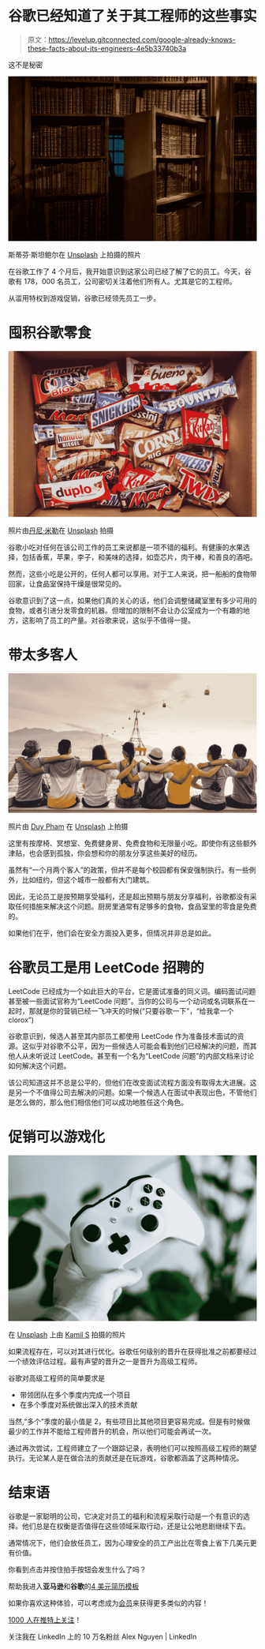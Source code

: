 # 谷歌已经知道了关于其工程师的这些事实

> 原文：<https://levelup.gitconnected.com/google-already-knows-these-facts-about-its-engineers-4e5b33740b3a>

这不是秘密

![](img/733a5a28b092d0713fdba3f0d61fd8e2.png)

斯蒂芬·斯坦鲍尔在 [Unsplash](https://unsplash.com?utm_source=medium&utm_medium=referral) 上拍摄的照片

在谷歌工作了 4 个月后，我开始意识到这家公司已经了解了它的员工。今天，谷歌有 178，000 名员工，公司密切关注着他们所有人。尤其是它的工程师。

从滥用特权到游戏促销，谷歌已经领先员工一步。

# 囤积谷歌零食

![](img/4d6466d96eb7c2a6ad6d5231276e1d8d.png)

照片由[丹尼·米勒](https://unsplash.com/@redaquamedia?utm_source=medium&utm_medium=referral)在 [Unsplash](https://unsplash.com?utm_source=medium&utm_medium=referral) 拍摄

谷歌小吃对任何在该公司工作的员工来说都是一项不错的福利。有健康的水果选择，包括香蕉，苹果，李子，和美味的选择，如壶芯片，肉干棒，和善良的酒吧。

然而，这些小吃是公开的，任何人都可以享用。对于工人来说，把一船船的食物带回家，让食品室保持干燥是很常见的。

谷歌意识到了这一点，如果他们真的关心的话，他们会调整储藏室里有多少可用的食物，或者引进分发零食的机器。但增加的限制不会让办公室成为一个有趣的地方，这影响了员工的产量。对谷歌来说，这似乎不值得一提。

# 带太多客人

![](img/423881bd35f7be501b5f8c473f6d2644.png)

照片由 [Duy Pham](https://unsplash.com/@miinyuii?utm_source=medium&utm_medium=referral) 在 [Unsplash](https://unsplash.com?utm_source=medium&utm_medium=referral) 上拍摄

这里有按摩椅、冥想室、免费健身房、免费食物和无限量小吃。即使你有这些额外津贴，也会感到孤独，你会想和你的朋友分享这些美好的经历。

虽然有“一个月两个客人”的政策，但并不是每个校园都有保安强制执行。有一些例外，比如纽约，但这个城市一般都有大门建筑。

因此，无论员工是按预期享受福利，还是超出预期与朋友分享福利，谷歌都没有采取任何措施来解决这个问题。厨房里通常有足够多的食物，食品室里的零食是免费的。

如果他们在乎，他们会在安全方面投入更多，但情况并非总是如此。

# 谷歌员工是用 LeetCode 招聘的

LeetCode 已经成为一个如此巨大的平台，它是面试准备的同义词。编码面试问题甚至被一些面试官称为“LeetCode 问题”。当你的公司与一个动词或名词联系在一起时，那就是你的营销已经一飞冲天的时候(“只要谷歌一下”，“给我拿一个 clorox”)

谷歌意识到，候选人甚至其内部员工都使用 LeetCode 作为准备技术面试的资源。这似乎对谷歌不公平，因为一些候选人可能会看到他们已经解决的问题，而其他人从未听说过 LeetCode。甚至有一个名为“LeetCode 问题”的内部文档来讨论如何解决这个问题。

该公司知道这并不总是公平的，但他们在改变面试流程方面没有取得太大进展。这是另一个不值得公司去解决的问题。如果一个候选人在面试中表现出色，不管他们是怎么做的，那么他们相信他们可以成功地胜任这个角色。

# 促销可以游戏化

![](img/4f29711c40544d0f75e3453c1e878b63.png)

在 [Unsplash](https://unsplash.com?utm_source=medium&utm_medium=referral) 上由 [Kamil S](https://unsplash.com/@16bitspixelz?utm_source=medium&utm_medium=referral) 拍摄的照片

如果流程存在，可以对其进行优化。谷歌任何级别的晋升在获得批准之前都要经过一个绩效评估过程。最有声望的晋升之一是晋升为高级工程师。

谷歌对高级工程师的简单要求是

*   带领团队在多个季度内完成一个项目
*   在多个季度对系统做出深入的技术贡献

当然,“多个”季度的最小值是 2，有些项目比其他项目更容易完成。但是有时候做最少的工作并不能给工程师晋升的机会，所以他们可能会再试一次。

通过再次尝试，工程师建立了一个跟踪记录，表明他们可以按照高级工程师的期望执行。无论某人是在做合法的贡献还是在玩游戏，谷歌都涵盖了这两种情况。

# 结束语

谷歌是一家聪明的公司，它决定对员工的福利和流程采取行动是一个有意识的选择。他们总是在权衡是否值得在这些领域采取行动，还是让公地悲剧继续下去。

通常情况下，他们会放任员工，因为心理安全的员工产出比在零食上省下几美元更有价值。

你看到点击并按住拍手按钮会发生什么了吗？

帮助我进入**亚马逊**和**谷歌**的[4 美元简历模板](https://alexcancode.gumroad.com/l/fullresumekit)

如果你喜欢这种体验，可以考虑成为[会员](https://medium.com/@alexcancode/membership)来获得更多类似的内容！

[1000 人在推特上关注](https://twitter.com/alexcancode)！

关注我在 LinkedIn 上的 10 万名粉丝
Alex Nguyen | LinkedIn
